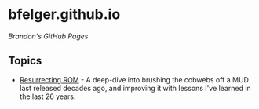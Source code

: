 # bfelger.github.io
_Brandon's GitHub Pages_

## Topics

- [Resurrecting ROM](./posts/resurrecting-rom.md) - A deep-dive into brushing the cobwebs off a MUD last released decades ago, and improving it with lessons I've learned in the last 26 years.
